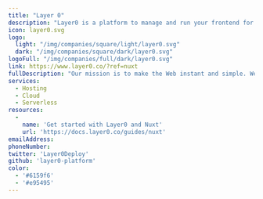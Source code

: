 ```yaml
---
title: "Layer 0"
description: "Layer0 is a platform to manage and run your frontend for instant loads. Infrastructure for sub-second dynamic websites. Develop, deploy, preview, experiment on, monitor and run your frontend."
icon: layer0.svg
logo: 
  light: "/img/companies/square/light/layer0.svg"
  dark: "/img/companies/square/dark/layer0.svg"
logoFull: "/img/companies/full/dark/layer0.svg"
link: https://www.layer0.co/?ref=nuxt
fullDescription: "Our mission is to make the Web instant and simple. We've built the first and only platform that enables sub-second speeds for large database driven sites while making it much simpler to manage your modern frontend"
services:
  - Hosting
  - Cloud
  - Serverless
resources:
  -
    name: 'Get started with Layer0 and Nuxt'
    url: 'https://docs.layer0.co/guides/nuxt'
emailAddress:
phoneNumber:
twitter: 'Layer0Deploy'
github: 'layer0-platform'
color:
  - '#6159f6'
  - '#e95495'
---
```


